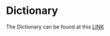 # Dictionary

The Dictionary can be found at this [LINK](https://docs.google.com/spreadsheets/d/1rv__kcfYt8jQFfJr8k6lWvrL3p-t1DBF/edit?usp=sharing&ouid=116659936585701579209&rtpof=true&sd=true)
